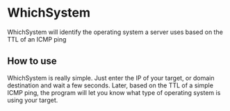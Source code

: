 # WhichSystem
WhichSystem will identify the operating system a server uses based on the TTL of an ICMP ping

## How to use
WhichSystem is really simple. Just enter the IP of your target, or domain destination and wait a few seconds. Later, based on the TTL of a simple ICMP ping, the program will let you know what type of operating system is using your target.
